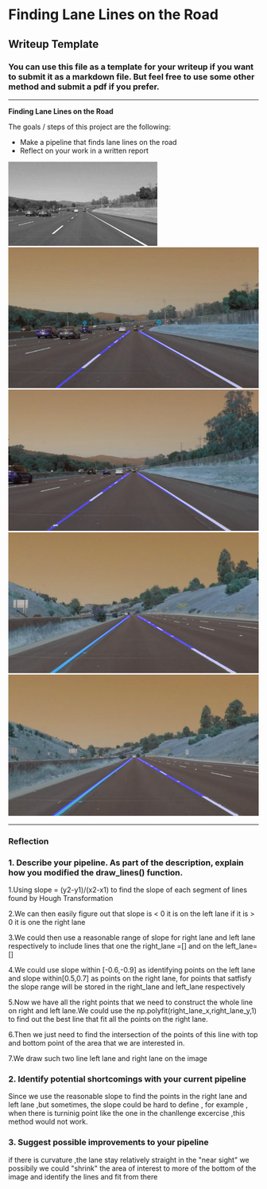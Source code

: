 # **Finding Lane Lines on the Road** 

## Writeup Template

### You can use this file as a template for your writeup if you want to submit it as a markdown file. But feel free to use some other method and submit a pdf if you prefer.

---

**Finding Lane Lines on the Road**

The goals / steps of this project are the following:
* Make a pipeline that finds lane lines on the road
* Reflect on your work in a written report


![alt text](/examples/grayscale.jpg)
![alt text](/solidWhiteCurve_find.jpg)
![alt text](/solidWhiteRight_find.jpg)
![alt text](/solidYellowCurve2_find.jpg)
![alt text](/whiteCarLaneSwitch_find.jpg)


---

### Reflection

### 1. Describe your pipeline. As part of the description, explain how you modified the draw_lines() function.

1.Using slope = (y2-y1)/(x2-x1) to find the slope of each segment of lines found by Hough Transformation

2.We can then easily figure out that slope is < 0 it is on the left lane if it is > 0 it is one the right lane

3.We could then use a reasonable range of slope for right lane and left lane respectively to include lines that one the right_lane =\[]  and on the left_lane= \[]

4.We could use slope within \[-0.6,-0.9] as identifying points on the left lane and slope within\[0.5,0.7] as points on the right lane, for points that satfisfy the slope range will be stored in the right_lane and left_lane respectively

5.Now we have all the right points that we need to construct the whole line on right and left lane.We could use the np.polyfit(right_lane_x,right_lane_y,1) to find out the best line that fit all the points on the right lane.

6.Then we just need to find the intersection of the points of this line with top and bottom point of the area that we are interested in.

7.We draw such two line left lane and right lane on the image




### 2. Identify potential shortcomings with your current pipeline

Since we use the reasonable slope to find the points in the right lane and left lane ,but sometimes, the slope could be hard to define , for example , when there is turninig point like the one in the chanllenge excercise ,this method would not work.


### 3. Suggest possible improvements to your pipeline
if there is curvature ,the lane stay relatively straight in the "near sight" we possibily we could "shrink" the area of interest to more of the bottom of the image and identify the lines and fit from there


